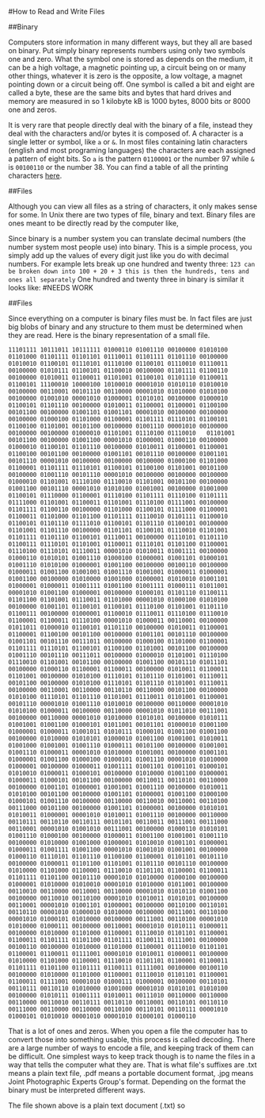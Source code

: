 #How to Read and Write Files


##Binary


Computers store information in many different ways, but they all are based on binary. Put simply binary represents numbers using only two symbols one and zero. What the symbol one is stored as depends on the medium, it can be a high voltage, a magnetic pointing up, a circuit being on or many other things, whatever it is zero is the opposite, a low voltage, a magnet pointing down or a circuit being off. One symbol is called a bit and eight are called a byte, these are the same bits and bytes that hard drives and memory are measured in so 1 kilobyte kB is 1000 bytes, 8000 bits or 8000 one and zeros.

It is very rare that people directly deal with the binary of a file, instead they deal with the characters and/or bytes it is composed of. A character is a single letter or symbol, like `a` or `&`. In most files containing latin characters (english and most programing languages) the characters are each assigned a pattern of eight bits. So `a` is the pattern `01100001` or the number 97 while `&` is `00100110` or the number 38. You can find a table of all the printing characters [here](https://en.wikipedia.org/wiki/ASCII#ASCII_printable_characters).


##Files


Although you can view all files as a string of characters, it only makes sense for some. In Unix there are two types of file, binary and text. Binary files are ones meant to be directly read by the computer like,



Since binary is a number system you can translate decimal numbers (the number system most people use) into binary. This is a simple process, you simply add up the values of every digit just like you do with decimal numbers. For example lets break up one hundred and twenty three:
`
123 can be broken down into 100 + 20 + 3
this is then the hundreds, tens and ones all separately
`
One hundred and twenty three in binary is similar it looks like:
#NEEDS WORK


##Files


Since everything on a computer is binary files must be. In fact files are just big blobs of binary and any structure to them must be determined when they are read. Here is the binary representation of a small file.


`11101111 10111011 10111111 01000110 01001110 00100000
01010100 01101000 01101111 01101101 01110011 01101111
01101110 00100000 01010010 01100101 01110101 01110100
01100101 01110010 01110011 00100000 01010111 01100101
01100010 00100000 01101111 01100110 00100000 01010011
01100011 01101001 01100101 01101110 01100011 01100101
11100010 10000100 10100010 00001010 01010110 01010010
00100000 00110001 00101110 00110000 00001010 01010000
01010100 00100000 01001010 00001010 01000001 01010101
00100000 01000010 01100101 01101110 00100000 01010011
01100001 01100001 01100100 00101100 00100000 01001101
01001101 00001010 00100000 00100000 00100000 01000100
01101000 01100001 01101111 01110101 01100101 01100100
01101001 00101100 00100000 01001110 00001010 00100000
00100000 00100000 01000010 01101001 01110100 01110010  
01101001 00101100 00100000 01001100 00001010 01000001
01000110 00100000 01000010 01100101 01101110 00100000
01010011 01100001 01100001 01100100 00101100 00100000
01001101 00101110 00100000 01001101 00101110 00001010
00100000 00100000 00100000 01000100 01101000 01100001
01101111 01110101 01100101 01100100 01101001 00101100
00100000 01001110 00101110 00001010 00100000 00100000
00100000 01000010 01101001 01110100 01110010 01101001
00101100 00100000 01001100 00101110 00001010 01010100
01001001 00100000 01001000 01100101 01110000 01100001
01110100 01101111 01110100 01101111 01111000 01101001
01100011 01101001 01110100 01111001 00100000 01101111
01100110 00100000 01101000 01100101 01111000 01100001
01100011 01101000 01101100 01101111 01110010 01101111
01100010 01100101 01101110 01111010 01100101 01101110
01100101 00100000 01101001 01101110 00100000 01101101
01100101 01110010 01101001 01101111 01101110 01100101
01110011 00100000 01110101 01101110 01100111 01110101
01101001 01100011 01110101 01101100 01100001 01110100
01110101 01110011 00001010 01010011 01001111 00100000
01000110 01010101 01001110 01000100 01000001 01001101
01000101 01001110 01010100 01000001 01001100 00100000
00100110 00100000 01000011 01001100 01001001 01001110
01001001 01000011 01000001 01001100 00100000 01010000
01001000 01000001 01010010 01001101 01000001 01000011
01001111 01001100 01001111 01000111 01011001 00001010
01001100 01000001 00100000 01000101 01101110 01100111
01101100 01101001 01110011 01101000 00001010 01000100
01010100 00100000 01001101 01100101 01100101 01110100
01101001 01101110 01100111 00100000 01000001 01100010
01110011 01110100 01110010 01100001 01100011 01110100
00001010 01000011 00110001 00100000 01011011 01000010
01100101 01101110 00100000 01010011 01100001 01100001
01100100 00101100 00100000 01001101 00101110 00100000
01001101 00101110 00111011 00100000 01000100 01101000
01100001 01101111 01110101 01100101 01100100 01101001
00101100 00100000 01001110 00101110 00111011 00100000
01000010 01101001 01110100 01110010 01101001 00101100
00100000 01001100 00101110 01011101 00100000 01000110
01100001 01100011 00100000 01010011 01100011 01101001
00100000 01010100 01110101 01101110 01101001 01110011
00101100 00100000 01010100 01110101 01101110 01101001
01110011 00100000 00110001 00110000 00110110 00110000
00101100 00100000 01010100 01110101 01101110 01101001
01110011 01101001 01100001 00101110 00001010 01001110
01010010 00100000 00110000 00001010 01010100 01000011
00100000 00110000 00001010 01011010 00111001 00100000
00110000 00001010 01010000 01010101 00100000 01010111
01001001 01001100 01000101 01011001 00101101 01000010
01001100 01000001 01000011 01001011 01010111 01000101
01001100 01001100 00100000 01010000 01010101 01000010
01001100 01001001 01010011 01001000 01001001 01001110
01000111 00101100 00100000 01001001 01001110 01000011
00001010 01010000 01001001 00100000 01001101 01000001
01001100 01000100 01000101 01001110 00001010 01010000
01000001 00100000 01000011 01001111 01001101 01001101
01000101 01010010 01000011 01000101 00100000 01010000
01001100 01000001 01000011 01000101 00101100 00100000
00110011 00110101 00110000 00100000 01001101 01000001
01001001 01001110 00100000 01010011 01010100 00101100
00100000 01001101 01000001 01001100 01000100 01000101
01001110 00100000 00110000 00110010 00110001 00110100
00111000 00101100 00100000 01001101 01000001 00100000
01010101 01010011 01000001 00001010 01010011 01001110
00100000 00110000 00110111 00110110 00110111 00101101
00110011 00111001 00111000 00110001 00001010 01001010
00111001 00100000 01000110 01010101 01001110 01000100
00100000 01000011 01001100 01001001 01001110 00100000
01010000 01001000 01000001 01010010 01001101 01000001
01000011 01001111 01001100 00001010 01001010 01001001
00100000 01000110 01110101 01101110 01100100 01100001
01101101 00101110 00100000 01000011 01101100 01101001
01101110 00101110 00100000 01010000 01101000 01100001
01110010 01101101 01100001 01100011 01101111 01101100
00101110 00001010 01010000 01000100 00100000 01000001
01010000 01010010 00001010 01010000 01011001 00100000
00110010 00110000 00110001 00110000 00001010 01010110
01001100 00100000 00110010 00110100 00001010 01010011
01010101 00100000 00110001 00001010 01001101 01000001
00100000 00110100 00110101 00110110 00001010 01000010
01010000 00100000 00111001 00110100 00001010 01000101
01010000 00100000 00111001 00110100 00001010 01010000
01000111 00100000 00110001 00001010 01010111 01000011
00100000 01010000 01101000 01100001 01110010 01101101
01100001 01100011 01101111 01101100 01101111 01100111
01111001 00100000 00100110 00100000 01010000 01101000
01100001 01110010 01101101 01100001 01100011 01111001
00001010 01010011 01000011 00100000 01010000 01101000
01100001 01110010 01101101 01100001 01100011 01101111
01101100 01101111 01100111 01111001 00100000 00100110
00100000 01010000 01101000 01100001 01110010 01101101
01100001 01100011 01111001 00001010 01000111 01000001
00100000 00110101 00110111 00110110 01010000 01001000
00001010 01010101 01010100 00100000 01010111 01001111
01010011 00111010 00110000 00110000 00110000 00110010
00110111 00110110 00110001 00110101 00110110 00111000
00110000 00110000 00110100 00110101 00110111 00001010
01000101 01010010 00001010 00001010 01000101 01000110
`

That is a lot of ones and zeros. When you open a file the computer has to convert those into something usable, this process is called decoding. There are a large number of ways to encode a file, and keeping track of them can be difficult. One simplest ways to keep track though is to name the files in a way that tells the computer what they are. That is what file's suffixes are .txt means a plain text file, .pdf means a portable document format, .jpg means  Joint Photographic Experts Group's format. Depending on the format the binary must be interpreted different ways.

The file shown above is a plain text document (.txt) so

